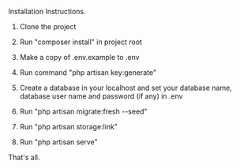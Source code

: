 Installation Instructions.


1. Clone the project

2. Run "composer install" in project root

3. Make a copy of .env.example to .env 

4. Run command "php artisan key:generate"

5. Create a database in your localhost and set your database name, database user name and password (if any) in .env

6. Run "php artisan migrate:fresh --seed"

7. Run "php artisan storage:link" 

8. Run "php artisan serve"

That's all.